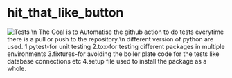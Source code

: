 # hit_that_like_button
![Tests](https://github.com/gspaul6/hit_that_like_button/actions/workflows/tests.yml/badge.svg)
\n
The Goal is to Automatise the github action to do tests everytime there is a pull or push to the repository.\n
different version of python are used.
1.pytest-for unit testing
2.tox-for testing different packages in multiple environments
3.fixtures-for avoiding the boiler plate code for the tests like database connections etc
4.setup file used to install the package as a whole.
